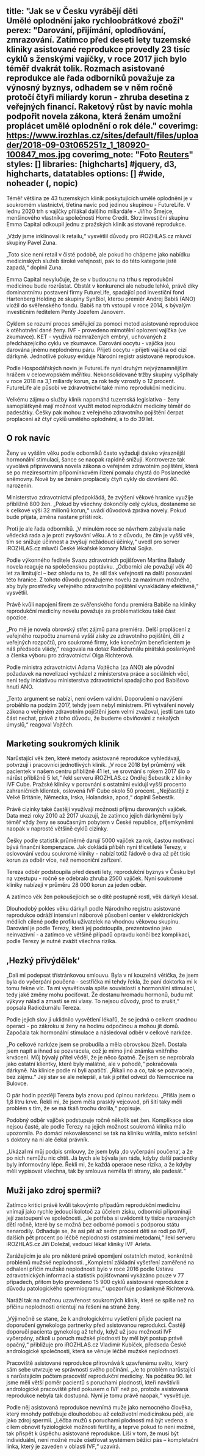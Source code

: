 title: "Jak se v Česku vyrábějí děti<br>Umělé oplodnění jako rychloobrátkové zboží"
perex: "Darování, přijímání, oplodňování, zmrazování. Zatímco před deseti lety tuzemské kliniky asistované reprodukce provedly 23 tisíc cyklů s ženskými vajíčky, v roce 2017 jich bylo téměř dvakrát tolik. Rozmach asistované reprodukce ale řada odborníků považuje za výnosný byznys, odhadem se v něm ročně protočí čtyři miliardy korun - zhruba desetina z veřejných financí. Raketový růst by navíc mohla podpořit novela zákona, která ženám umožní proplácet umělé oplodnění o rok déle."
coverimg: https://www.irozhlas.cz/sites/default/files/uploader/2018-09-03t065251z_1_180920-100847_mos.jpg
coverimg_note: "Foto <a href='https://reuters.com'>Reuters</a>"
styles: []
libraries: [highcharts] #jquery, d3, highcharts, datatables
options: [] #wide, noheader (, nopic)
---

Téměř většina ze 43 tuzemských klinik poskytujících umělé oplodnění je v soukromém vlastnictví, třetina navíc pod jedinou skupinou - FutureLife. V lednu 2020 trh s vajíčky přilákal dalšího miliardáře - Jiřího Šmejce, menšinového vlastníka společnosti Home Credit. Skrz investiční skupinu Emma Capital odkoupil jednu z pražských klinik asistované reprodukce. 

„Vždy jsme inklinovali k retailu,“ vysvětlil důvody pro iROZHLAS.cz mluvčí skupiny Pavel Zuna. 

<wide>
<div id="grafcyklyivf">
</div>
</wide>

„Toto sice není retail v čisté podobě, ale pokud ho chápeme jako nabídku medicínských služeb široké veřejnosti, pak to do této kategorie jistě zapadá,“ doplnil Zuna.

Emma Capital nevylučuje, že se v budoucnu na trhu s reprodukční medicínou bude rozrůstat. Obstát v konkurenci ale nebude lehké, právě díky dominantnímu postavení firmy FutureLife, spadající pod investiční fond Hartenberg Holding ze skupiny SynBiol, kterou premiér Andrej Babiš (ANO) vložil do svěřenského fondu. Babiš na trh vstoupil v roce 2014, s bývalým investičním ředitelem Penty Jozefem Janovem. 

<right> 
Cyklem se rozumí proces směřující za pomoci metod asistované reprodukce k otěhotnění dané ženy. IVF - provedeno mimotělní oplození vajíčka (ve zkumavce). KET - využívá rozmražených embryí, uchovaných z předcházejícího cyklu ve zkumavce. Darování oocytu - vajíčka jsou darována jinému neplodnému páru. Přijetí oocytu - přijetí vajíčka od cizí dárkyně. Jednotlivé pokusy eviduje Národní registr asistované reprodukce.
</right>

Podle Hospodářských novin je FutureLife nyní druhým nejvýznamnějším hráčem v celoevropském měřítku. Nekonsolidované tržby skupiny vyšplhaly v roce 2018 na 3,1 miliardy korun, za rok tedy vzrostly o 12 procent. FutureLife ale působí ve zdravotnictví také mimo reprodukční medicínu.

Velkému zájmu o služby klinik napomáhá tuzemská legislativa - ženy samoplátkyně mají možnost využít metod reprodukční medicíny téměř do padesátky. Češky pak mohou z veřejného zdravotního pojištění čerpat proplacení až čtyř cyklů umělého oplodnění, a to do 39 let. 

## O rok navíc
Ženy ve vyšším věku podle odborníků často vyžaduji daleko výraznější hormonální stimulaci, šance se naopak rapidně snižují. Kontroverze tak vyvolává připravovaná novela zákona o veřejném zdravotním pojištění, která se po meziresortním připomínkovém řízení pomalu chystá do Poslanecké sněmovny. Nově by se ženám proplácely čtyři cykly do dovršení 40. narozenin. 

<wide>
<div id="grafvek">
</div>
</wide>

Ministerstvo zdravotnictví předpokládá, že zvýšení věkové hranice využije přibližně 800 žen. „Pokud by všechny dokončily celý cyklus, dostaneme se k celkové výši 32 milionů korun,“ uvádí důvodová zpráva novely. Pokud bude přijata, změna nastane příští rok.

Proti je ale řada odborníků. „V minulém roce se návrhem zabývala naše vědecká rada a je proti zvyšování věku. A to z důvodu, že čím je vyšší věk, tím se snižuje účinnost a zvyšují nežádoucí účinky,“ uvedl pro server iROZHLAS.cz mluvčí České lékařské komory Michal Sojka.

Podle výkonného ředitele Svazu zdravotních pojišťoven Martina Balady novela reaguje na společenskou poptávku. „Odborníci ale považují věk 40 let za limitující – bez ohledu na to, že sílí tlak veřejnosti na další posouvání této hranice. Z tohoto důvodu považujeme novelu za maximum možného, aby byly prostředky veřejného zdravotního pojištění vynakládány efektivně,“ vysvětlil.

Právě kvůli napojení firem ze svěřenského fondu premiéra Babiše na kliniky reprodukční medicíny novelu považuje za problematickou také část opozice.

„Pro mě je novela obrovský střet zájmů pana premiéra. Delší proplácení z veřejného rozpočtu znamená vyšší zisky ze zdravotního pojištění, čili z veřejných rozpočtů, pro soukromé firmy, kde konečným beneficientem je náš předseda vlády,“ reagovala na dotaz Radiožurnálu pirátská poslankyně a členka výboru pro zdravotnictví Olga Richterová.

Podle ministra zdravotnictví Adama Vojtěcha (za ANO) ale původní požadavek na novelizaci vycházel z ministerstva práce a sociálních věcí, není tedy iniciativou ministerstva zdravotnictví spadajícího pod Babišovo hnutí ANO.

„Tento argument se nabízí, není ovšem validní. Doporučení o navýšení proběhlo na podzim 2017, tehdy jsem nebyl ministrem. Při vytváření novely zákona o veřejném zdravotním pojištění jsem velmi zvažoval, jestli tam tuto část nechat, právě z toho důvodu, že budeme obviňováni z nekalých úmyslů,“ reagoval Vojtěch. 

## Marketing soukromých klinik
Narůstající věk žen, které metody asistované reprodukce vyhledávají, potvrzují i pracovníci jednotlivých klinik. „V roce 2018 byl průměrný věk pacientek v našem centru přibližně 41 let, ve srovnání s rokem 2017 šlo o nárůst přibližně 5 let,“ řekl serveru iROZHLAS.cz Ondřej Šebestík z kliniky IVF Cube. Pražské kliniky v porovnání s ostatními evidují vyšší procento zahraničních klientek, oslovená IVF Cube okolo 50 procent. „Nejčastěji z Velké Británie, Německa, Irska, Holandska, apod,“ doplnil Šebestík.

Právě cizinky také častěji využívají možnosti příjmu darovaných vajíček. Data mezi roky 2010 až 2017 ukazují, že zatímco jejich dárkyněmi byly téměř vždy ženy se současným pobytem v České republice, příjemkyněmi naopak v naprosté většině cyklů cizinky.

<wide>
<div id="darovani">
</div>
</wide>

Češky podle statistik průměrně darují 5000 vajíček za rok, častou motivací bývá finanční kompenzace. Jak dokládá příběh nyní třicetileté Terezy, v oslovování vedou soukromé kliniky - nabízí totiž řádově o dva až pět tisíc korun za odběr více, než nemocniční zařízení. 

Tereza odběr podstoupila před deseti lety, reprodukční byznys v Česku byl na vzestupu - ročně se odebralo zhruba 2500 vajíček. Nyní soukromé kliniky nabízejí v průměru 28 000 korun za jeden odběr.

A zatímco věk žen pokoušejících se o dítě postupně rostl, věk dárkyň klesal.

Dlouhodobý pokles věku dárkyň podle Národního registru asistované reprodukce odráží intensivní náborové působení center v elektronických médiích cílené podle profilu uživatelek na vhodnou věkovou skupinu. Darování je podle Terezy, která jej podstoupila, prezentováno jako neinvazivní - a zatímco ve většině případů opravdu končí bez komplikací, podle Terezy je nutné zvážit všechna rizika.

## ,Hezký přivýdělek‘
„Dali mi podepsat třístránkovou smlouvu. Byla v ní kouzelná větička, že jsem byla do vyčerpání poučena - sestřička mi tehdy řekla, že paní doktorka mi k tomu řekne víc. Ta mi vysvětlovala spíše souvislosti s hormonální stimulací, tedy jaké změny mohu pociťovat. Že dostanu hromadu hormonů, budu mít výkyvy nálad a zmastí se mi vlasy. To nejsou důvody, proč to zrušit,“ popsala Radiožurnálu Tereza.

Podle jejich slov ji uklidnilo vysvětlení lékařů, že se jedná o celkem snadnou operaci - po zákroku si ženy na hodinu odpočinou a mohou jít domů. Započala tak hormonální stimulace a následoval odběr v celkové narkóze.

<wide>
<div id="prijeti">
</div>
</wide>

„Po celkové narkóze jsem se probudila a měla obrovskou žízeň. Dostala jsem napít a ihned se pozvracela, což je mimo jiné známka vnitřního krvácení. Můj bývalý přítel věděl, že je něco špatně. Že jsem se neprobrala jako ostatní klientky, které byly malátné, ale v pohodě,“ pokračovala dárkyně. Na klinice podle ní byli apatičtí. „Říkali no a co, tak se pozvracela, bez zájmu.“ Její stav se ale nelepšil, a tak ji přítel odvezl do Nemocnice na Bulovce.

O pár hodin později Tereza byla znovu pod úplnou narkózou. „Přišla jsem o 1,8 litru krve. Řekli mi, že jsem měla prasklý vejcovod, při šití taky měli problém s tím, že se má tkáň trochu drolila,“ popisuje. 

Podobný odběr vajíček podstupuje ročně několik set žen. Komplikace sice nejsou časté, ale podle Terezy na jejich možnost soukromá klinika málo upozornila. Po domácí rekovalescenci se tak na kliniku vrátila, místo setkání s doktory na ni ale čekal právník.

„Ukázal mi můj podpis smlouvy, že jsem byla ‚do vyčerpání poučena‘, a že po nich nemůžu nic chtít. Já bych ale bývala jen ráda, kdyby další pacientky byly informovány lépe. Řekli mi, že každá operace nese rizika, a že kdyby měli vypisovat všechna, tak by smlouva neměla tři strany, ale padesát.“ 

## Muži jako zdroj spermií?
Zatímco kritici právě kvůli takovýmto případům reprodukční medicínu vnímají jako rychle jedoucí kolotoč za účelem zisku, odborníci připomínají její zastoupení ve společnosti. „Je potřeba si uvědomit ty tisíce narozených dětí ročně, které by se možná bez odborné pomoci s podporou státu nenarodily. Odhaduje se, že asi pět až sedm procent děti se rodí po IVF, dalších pět procent po léčbě neplodnosti ostatními metodami,“ řekl serveru iROZHLAS.cz Jiří Doležal, vedoucí lékař kliniky IVF Arleta.

Zarážejícím je ale pro některé právě opomíjení ostatních metod, konkrétně problémů mužské neplodnosti. „Kompletní základní vyšetření zaměřené na odhalení příčin mužské neplodnosti bylo v roce 2016 podle Ústavu zdravotnických informací a statistik pojišťovnami vykázáno pouze v 77 případech, přitom bylo provedeno 15 900 cyklů asistované reprodukce z důvodu patologického spermiogramu,“ upozorňuje poslankyně Richterová.

Naráží tak na možnou uzavřenost soukromých klinik, které se spíše než na příčinu neplodnosti orientují na řešení na straně ženy. 

„Výjimečně se stane, že k andrologickému vyšetření přijde pacient na doporučení gynekologa partnerky před asistovanou reprodukcí. Častěji doporučí pacienta gynekolog až tehdy, když už jsou možnosti IVF vyčerpány, ačkoli u poruch mužské plodnosti by měl být postup právě opačný,“ přibližuje pro iROZHLAS.cz Vladimír Kubíček, předseda České andrologické společnosti, která se věnuje léčbě mužské neplodnosti.

Pracoviště asistované reprodukce přirovnává k uzavřenému světu, který sám sebe utvrzuje ve správnosti svého počínání. „Je to problém narůstající s narůstajícím počtem pracovišť reprodukční medicíny. Na počátku 90. let jsme měli větší poměr pacientů s poruchami plodnosti, kteří navštívili andrologické pracoviště před pokusem o IVF než po, protože asistovaná reprodukce nebyla tak dostupná. Nyní je tomu právě naopak,“ vysvětluje.

Podle něj asistovaná reprodukce nevnímá muže jako nemocného člověka, který mnohdy potřebuje dlouhodobou až celoživotní medicinskou péči, ale jako zdroj spermií. „Léčba mužů s poruchami plodnosti má být vedena s cílem obnovit fyziologické možnosti fertility, a teprve pokud to není možné, tak přispět k úspěchu asistované reprodukce. Liší v tom, že musí být individuální, není možné muže ošetřovat systémem běžící pás – kompletační linka, který je zaveden v oblasti IVF,“ uzavírá.
